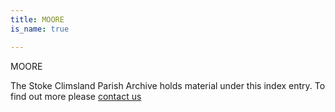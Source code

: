```yaml
---
title: MOORE
is_name: true

---
```


MOORE


The Stoke Climsland Parish Archive holds material under this index entry. To find out more please [contact us](/contact/)
